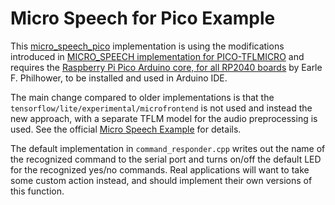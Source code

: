 # Micro Speech for Pico Example

This [micro_speech_pico](/examples/micro_speech_pico/) implementation is using the modifications introduced in 
[MICRO_SPEECH implementation for PICO-TFLMICRO](https://github.com/istvanzk/pico-micro_speech/)
and requires the [Raspberry Pi Pico Arduino core, for all RP2040 boards](https://github.com/earlephilhower/arduino-pico) 
by Earle F. Philhower, to be installed and used in Arduino IDE.

The main change compared to older implementations is that the `tensorflow/lite/experimental/microfrontend` is not used
and instead the new approach, with a separate TFLM model for the audio preprocessing is used. 
See the official [Micro Speech Example](https://github.com/tensorflow/tflite-micro/tree/main/tensorflow/lite/micro/examples/micro_speech) for details.

The default implementation in `command_responder.cpp` writes out the name of the recognized command
to the serial port and turns on/off the default LED for the recognized yes/no commands. 
Real applications will want to take some custom action instead, and should implement their own versions of this function.

